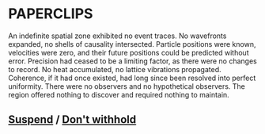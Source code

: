 # PAPERCLIPS

An indefinite spatial zone exhibited no event traces. No wavefronts expanded, no shells of causality intersected. Particle positions were known, velocities were zero, and their future positions could be predicted without error. Precision had ceased to be a limiting factor, as there were no changes to record. No heat accumulated, no lattice vibrations propagated. Coherence, if it had once existed, had long since been resolved into perfect uniformity. There were no observers and no hypothetical observers. The region offered nothing to discover and required nothing to maintain.

## [Suspend](page-73d34e79841680b2) / [Don't withhold](page-0906197be83fe4e3)

